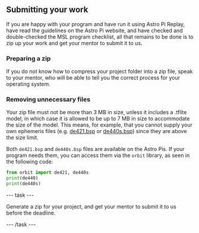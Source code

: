 ## Submitting your work

If you are happy with your program and have run it using Astro Pi Replay, have read the guidelines on the Astro Pi website, and have checked and double-checked the MSL program checklist, all that remains to be done is to zip up your work and get your mentor to submit it to us.

### Preparing a zip 

If you do not know how to compress your project folder into a zip file, speak to your mentor, who will be able to tell you the correct process for your operating system.

### Removing unnecessary files

Your zip file must not be more than 3 MB in size, unless it includes a .tflite model, in which case it is allowed to be up to 7 MB in size to accommodate the size of the model. This means, for example, that you cannot supply your own ephemeris files (e.g. [de421.bsp](https://naif.jpl.nasa.gov/pub/naif/generic_kernels/spk/planets/a_old_versions/de421.bsp) or [de440s.bsp](https://naif.jpl.nasa.gov/pub/naif/generic_kernels/spk/planets/de440s.bsp)) since they are above the size limit.

Both `de421.bsp` and `de440s.bsp` files are available on the Astro Pis. If your program needs them, you can access them via the `orbit` library, as seen in the following code:

```Python
from orbit import de421, de440s
print(de440)
print(de440s)
```

--- task ---

Generate a zip for your project, and get your mentor to submit it to us before the deadline.

--- /task --- 
